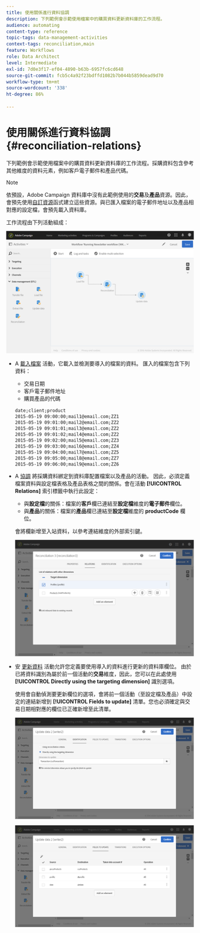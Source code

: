 ```yaml
---
title: 使用關係進行資料協調
description: 下列範例會示範使用檔案中的購買資料更新資料庫的工作流程。
audience: automating
content-type: reference
topic-tags: data-management-activities
context-tags: reconciliation,main
feature: Workflows
role: Data Architect
level: Intermediate
exl-id: 7d0e3f17-ef04-4890-b63b-6957fc6cd648
source-git-commit: fcb5c4a92f23bdffd1082b7b044b5859dead9d70
workflow-type: tm+mt
source-wordcount: '338'
ht-degree: 86%

---
```


# 使用關係進行資料協調 {#reconciliation-relations}

下列範例會示範使用檔案中的購買資料更新資料庫的工作流程。採購資料包含參考其他維度的資料元素，例如客戶電子郵件和產品代碼。

>[!NOTE]
>
>依預設，Adobe Campaign 資料庫中沒有此範例使用的&#x200B;**交易**&#x200B;及&#x200B;**產品**&#x200B;資源。因此，會預先使用[自訂資源](../../developing/using/data-model-concepts.md)函式建立這些資源。與已匯入檔案的電子郵件地址以及產品相對應的設定檔，會預先載入資料庫。

工作流程由下列活動組成：

![](assets/reconciliation_example1.png)

* A [載入檔案](../../automating/using/load-file.md) 活動，它載入並檢測要導入的檔案的資料。 匯入的檔案包含下列資料：

   * 交易日期
   * 客戶電子郵件地址
   * 購買產品的代碼

   ```
   date;client;product
   2015-05-19 09:00:00;mail1@email.com;ZZ1
   2015-05-19 09:01:00;mail2@email.com;ZZ2
   2015-05-19 09:01:01;mail3@email.com;ZZ2
   2015-05-19 09:01:02;mail4@email.com;ZZ2
   2015-05-19 09:02:00;mail5@email.com;ZZ3
   2015-05-19 09:03:00;mail6@email.com;ZZ4
   2015-05-19 09:04:00;mail7@email.com;ZZ5
   2015-05-19 09:05:00;mail8@email.com;ZZ7
   2015-05-19 09:06:00;mail9@email.com;ZZ6
   ```

* A [協調](../../automating/using/reconciliation.md) 將採購資料綁定到資料庫配置檔案以及產品的活動。 因此，必須定義檔案資料與設定檔表格及產品表格之間的關係。會在活動 **[!UICONTROL Relations]** 索引標籤中執行此設定：

   * 與&#x200B;**設定檔**&#x200B;的關係：檔案的&#x200B;**客戶**&#x200B;欄已連結至&#x200B;**設定檔**&#x200B;維度的&#x200B;**電子郵件**&#x200B;欄位。
   * 與&#x200B;**產品**&#x200B;的關係：檔案的&#x200B;**產品**&#x200B;欄已連結至&#x200B;**設定檔**&#x200B;維度的 **productCode** 欄位。

   會將欄新增至入站資料，以參考連結維度的外部索引鍵。

   ![](assets/reconciliation_example3.png)

* 安 [更新資料](../../automating/using/update-data.md) 活動允許您定義要使用導入的資料進行更新的資料庫欄位。 由於已將資料識別為屬於前一個活動的&#x200B;**交易**&#x200B;維度，因此，您可以在此處使用 **[!UICONTROL Directly using the targeting dimension]** 識別選項。

   使用會自動偵測要更新欄位的選項，會將前一個活動（至設定檔及產品）中設定的連結新增到 **[!UICONTROL Fields to update]** 清單。您也必須確定與交易日期相對應的欄位已正確新增至此清單。

   ![](assets/reconciliation_example5.png)

   ![](assets/reconciliation_example4.png)
